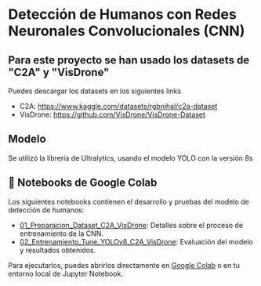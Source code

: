 
# Detección de Humanos con Redes Neuronales Convolucionales (CNN)

## Para este proyecto se han usado los datasets de "C2A" y "VisDrone"
Puedes descargar los datasets en los siguientes links
- C2A: https://www.kaggle.com/datasets/rgbnihal/c2a-dataset
- VisDrone: https://github.com/VisDrone/VisDrone-Dataset

## Modelo
Se utilizó la librería de Ultralytics, usando el modelo YOLO con la versión 8s

## 📓 Notebooks de Google Colab

Los siguientes notebooks contienen el desarrollo y pruebas del modelo de detección de humanos:

- [01_Preparacion_Dataset_C2A_VisDrone]([notebooks/NombreDelNotebook1.ipynb](https://colab.research.google.com/drive/1xXaO5K104_a_5fttwygPFZ1P1AajqfPj?usp=sharing)): Detalles sobre el proceso de entrenamiento de la CNN.
- [02_Entrenamiento_Tune_YOLOv8_C2A_VisDrone]([notebooks/NombreDelNotebook2.ipynb](https://colab.research.google.com/drive/1aEi2nrVEdEvg7Ohe2TGdxZeeUNXMoPMN?usp=sharing)): Evaluación del modelo y resultados obtenidos.

Para ejecutarlos, puedes abrirlos directamente en [Google Colab](https://colab.research.google.com/) o en tu entorno local de Jupyter Notebook.
